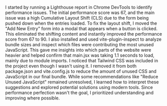 I started by running a Lighthouse report in Chrome DevTools to identify performance issues. The initial performance score was 67, and the main issue was a high Cumulative Layout Shift (CLS) due to the form being pushed down when the entries loaded.
To fix the layout shift, I moved the "Add New Entry" form into a modal that appears when a button is clicked. This eliminated the shifting content and instantly improved the performance score from 67 to 90.
I also installed and used vite-plugin-inspect to analyze bundle sizes and inspect which files were contributing the most unused JavaScript. This gave me insights into which parts of the website were heavier and helped confirm that main.jsx was taking 1.1 seconds to load, mainly due to module imports.
I noticed that Tailwind CSS was included in the project even though I wasn't using it. I removed it from both package.json and vite.config.js to reduce the amount of unused CSS and JavaScript in our final bundle.
While some recommendations like "Reduce Unused JavaScript" remained unresolved, I learned how to interpret these suggestions and explored potential solutions using modern tools. Since performance perfection wasn't the goal, I prioritized understanding and improving where possible.
